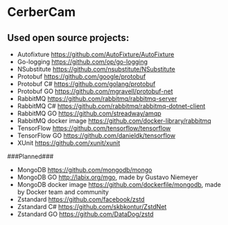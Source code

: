 # CerberCam

## Used open source projects:

- Autofixture https://github.com/AutoFixture/AutoFixture
- Go-logging https://github.com/op/go-logging
- NSubstitute https://github.com/nsubstitute/NSubstitute
- Protobuf https://github.com/google/protobuf
- Protobuf C# https://github.com/golang/protobuf
- Protobuf GO https://github.com/mgravell/protobuf-net
- RabbitMQ https://github.com/rabbitmq/rabbitmq-server
- RabbitMQ C# https://github.com/rabbitmq/rabbitmq-dotnet-client
- RabbitMQ GO https://github.com/streadway/amqp
- RabbitMQ docker image https://github.com/docker-library/rabbitmq
- TensorFlow https://github.com/tensorflow/tensorflow
- TensorFlow GO https://github.com/danieldk/tensorflow
- XUnit https://github.com/xunit/xunit

###Planned###

- MongoDB https://github.com/mongodb/mongo
- MongoDB GO http://labix.org/mgo, made by Gustavo Niemeyer
- MongoDB docker image https://github.com/dockerfile/mongodb, made by Docker team and community
- Zstandard https://github.com/facebook/zstd
- Zstandard C# https://github.com/skbkontur/ZstdNet
- Zstandard GO https://github.com/DataDog/zstd

